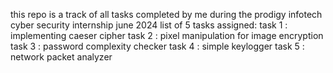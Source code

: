 this repo is a track of all tasks completed by me during the prodigy infotech cyber security internship june 2024
list of 5 tasks assigned:
task 1 : implementing caeser cipher
task 2 : pixel manipulation for image encryption
task 3 : password complexity checker
task 4 : simple keylogger
task 5 : network packet analyzer
